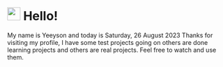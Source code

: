  <h1>
    <img src="https://emojis.slackmojis.com/emojis/images/1643510097/45343/hi.gif?1643510097" width="30"/> 
    Hello!
 </h1>
 <p>
    My name is Yeeyson and today is Saturday, 26 August 2023
    Thanks for visiting my profile, I have some test projects going on others are done learning projects and others are real projects.
    Feel free to watch and use them.
 </p>